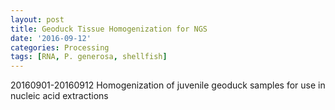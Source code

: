 ```yaml
---
layout: post
title: Geoduck Tissue Homogenization for NGS
date: '2016-09-12'
categories: Processing
tags: [RNA, P. generosa, shellfish]
---
```


20160901-20160912 
Homogenization of juvenile geoduck samples for use in nucleic acid extractions
